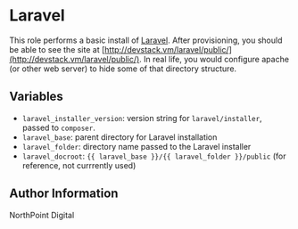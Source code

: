 # Laravel

This role performs a basic install of [Laravel](https://laravel.com/). After
provisioning, you should be able to see the site at
[http://devstack.vm/laravel/public/](http://devstack.vm/laravel/public/).
In real life, you would configure apache (or other web server) to hide some of
that directory structure.

## Variables

- `laravel_installer_version`: version string for `laravel/installer`, passed to
  `composer`.
- `laravel_base`: parent directory for Laravel installation
- `laravel_folder`: directory name passed to the Laravel installer
- `laravel_docroot`: `{{ laravel_base }}/{{ laravel_folder }}/public` (for
  reference, not currrently used)

## Author Information

NorthPoint Digital
